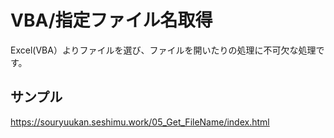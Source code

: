 # VBA/指定ファイル名取得
Excel(VBA）よりファイルを選び、ファイルを開いたりの処理に不可欠な処理です。

## サンプル
https://souryuukan.seshimu.work/05_Get_FileName/index.html
